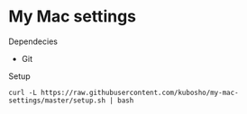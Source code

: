 My Mac settings
==============

Dependecies

- Git

Setup

```shell
curl -L https://raw.githubusercontent.com/kubosho/my-mac-settings/master/setup.sh | bash
```
